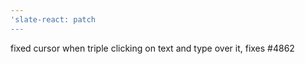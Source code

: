 ```yaml
---
'slate-react: patch
---
```


fixed cursor when triple clicking on text and type over it, fixes #4862
